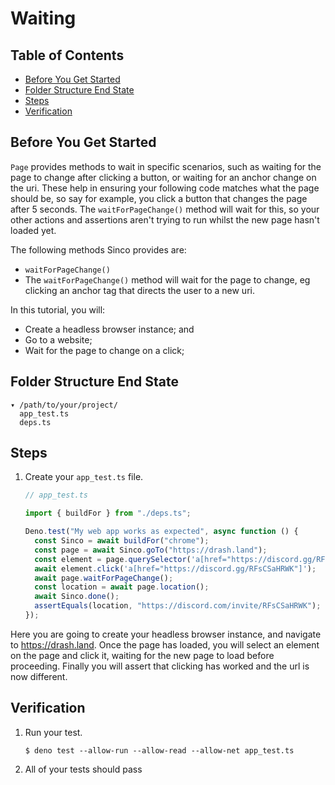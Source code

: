 # Waiting

## Table of Contents

- [Before You Get Started](#before-you-get-started)
- [Folder Structure End State](#folder-structure-end-state)
- [Steps](#steps)
- [Verification](#verification)

## Before You Get Started

`Page` provides methods to wait in specific scenarios, such as waiting for the
page to change after clicking a button, or waiting for an anchor change on the
uri. These help in ensuring your following code matches what the page should be,
so say for example, you click a button that changes the page after 5 seconds.
The `waitForPageChange()` method will wait for this, so your other actions and
assertions aren't trying to run whilst the new page hasn't loaded yet.

The following methods Sinco provides are:

- `waitForPageChange()`
- The `waitForPageChange()` method will wait for the page to change, eg clicking
  an anchor tag that directs the user to a new uri.

In this tutorial, you will:

- Create a headless browser instance; and
- Go to a website;
- Wait for the page to change on a click;

## Folder Structure End State

```text
▾ /path/to/your/project/
  app_test.ts
  deps.ts
```

## Steps

1. Create your `app_test.ts` file.

   ```typescript
   // app_test.ts

   import { buildFor } from "./deps.ts";

   Deno.test("My web app works as expected", async function () {
     const Sinco = await buildFor("chrome");
     const page = await Sinco.goTo("https://drash.land");
     const element = page.querySelector('a[href="https://discord.gg/RFsCSaHRWK"]')
     await element.click('a[href="https://discord.gg/RFsCSaHRWK"]');
     await page.waitForPageChange();
     const location = await page.location();
     await Sinco.done();
     assertEquals(location, "https://discord.com/invite/RFsCSaHRWK");
   });
   ```

Here you are going to create your headless browser instance, and navigate to
https://drash.land. Once the page has loaded, you will select an element on the page and click it, waiting for the new page to load before proceeding. Finally you will assert that clicking has worked and the url is now different.

## Verification

1. Run your test.

   ```shell
   $ deno test --allow-run --allow-read --allow-net app_test.ts
   ```

2. All of your tests should pass

